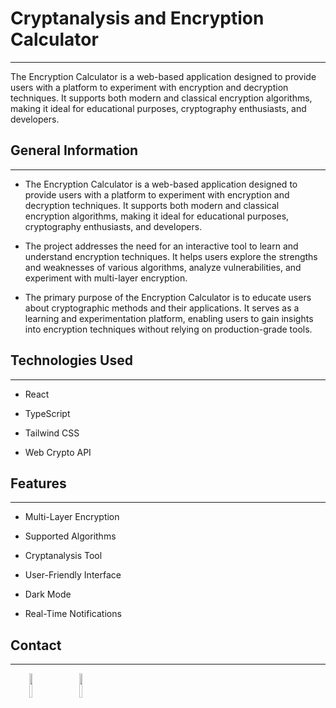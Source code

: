 <h1>Cryptanalysis and Encryption Calculator</h1>
<hr><p>The Encryption Calculator is a web-based application designed to provide users with a platform to experiment with encryption and decryption techniques. It supports both modern and classical encryption algorithms, making it ideal for educational purposes, cryptography enthusiasts, and developers.</p><h2>General Information</h2>
<hr><ul>
<li>The Encryption Calculator is a web-based application designed to provide users with a platform to experiment with encryption and decryption techniques. It supports both modern and classical encryption algorithms, making it ideal for educational purposes, cryptography enthusiasts, and developers.</li>
</ul><ul>
<li>The project addresses the need for an interactive tool to learn and understand encryption techniques. It helps users explore the strengths and weaknesses of various algorithms, analyze vulnerabilities, and experiment with multi-layer encryption.</li>
</ul><ul>
<li>The primary purpose of the Encryption Calculator is to educate users about cryptographic methods and their applications. It serves as a learning and experimentation platform, enabling users to gain insights into encryption techniques without relying on production-grade tools.</li>
</ul><h2>Technologies Used</h2>
<hr><ul>
<li>React</li>
</ul><ul>
<li>TypeScript</li>
</ul><ul>
<li>Tailwind CSS</li>
</ul><ul>
<li>Web Crypto API</li>
</ul><h2>Features</h2>
<hr><ul>
<li>Multi-Layer Encryption</li>
</ul><ul>
<li>Supported Algorithms</li>
</ul><ul>
<li>Cryptanalysis Tool</li>
</ul><ul>
<li>User-Friendly Interface</li>
</ul><ul>
<li>Dark Mode</li>
</ul><ul>
<li>Real-Time Notifications</li>
</ul><h2>Contact</h2>
<hr><p><span style="margin-right: 30px;"></span><a href="https://www.linkedin.com/in/islam-oshallah"><img target="_blank" src="https://cdn.jsdelivr.net/gh/devicons/devicon/icons/linkedin/linkedin-original.svg" style="width: 10%;"></a><span style="margin-right: 30px;"></span><a href="https://github.com/Islam14Oshallah"><img target="_blank" src="https://cdn.jsdelivr.net/gh/devicons/devicon/icons/github/github-original.svg" style="width: 10%;"></a></p>

